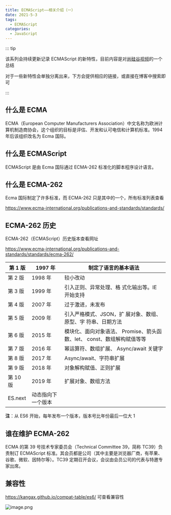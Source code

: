 ```yaml
---
title: ECMAScript——相关介绍（一）
date: 2021-5-3
tags:
  - ECMAScript
categories:
  - JavaScript
---
```


::: tip

该系列会持续更新记录 ECMAScript 的新特性，目前内容是对[尚硅谷视频](https://www.bilibili.com/video/BV1uK411H7on)的一个总结

对于一些新特性会单独分离出来，下方会提供相应的链接，或直接在博客中搜索即可

:::



## 什么是 ECMA



ECMA（European Computer Manufacturers Association）中文名称为欧洲计算机制造商协会，这个组织的目标是评估、开发和认可电信和计算机标准。1994 年后该组织改名为 Ecma 国际。



## 什么是 ECMAScript



ECMAScript 是由 Ecma 国际通过 ECMA-262 标准化的脚本程序设计语言。



## 什么是 ECMA-262



Ecma 国际制定了许多标准，而 ECMA-262 只是其中的一个，所有标准列表查看



https://www.ecma-international.org/publications-and-standards/standards/



## ECMA-262 历史



ECMA-262（ECMAScript）历史版本查看网址



https://www.ecma-international.org/publications-and-standards/standards/ecma-262/



| 第 1 版  | 1997 年            | 制定了语言的基本语法                                         |
| -------- | ------------------ | ------------------------------------------------------------ |
| 第 2 版  | 1998 年            | 较小改动                                                     |
| 第 3 版  | 1999 年            | 引入正则、异常处理、格 式化输出等。IE 开始支持               |
| 第 4 版  | 2007 年            | 过于激进，未发布                                             |
| 第 5 版  | 2009 年            | 引入严格模式、JSON，扩 展对象、数组、原型、字 符串、日期方法 |
| 第 6 版  | 2015 年            | 模块化、面向对象语法、 Promise、箭头函数、let、 const、数组解构赋值等等 |
| 第 7 版  | 2016 年            | 幂运算符、数组扩展、 Async/await 关键字                      |
| 第 8 版  | 2017 年            | Async/await、字符串扩展                                      |
| 第 9 版  | 2018 年            | 对象解构赋值、正则扩展                                       |
| 第 10 版 | 2019 年            | 扩展对象、数组方法                                           |
| ES.next  | 动态指向下一个版本 |                                                              |



**注**：从  ES6 开始，每年发布一个版本，版本号比年份最后一位大  1



## 谁在维护 ECMA-262 



ECMA 的第 39 号技术专家委员会（Technical Committee 39，简称 TC39）负责制订 ECMAScript 标准。其会员都是公司（其中主要是浏览器厂商，有苹果、谷歌、微软、因特尔等）。TC39 定期召开会议，会议由会员公司的代表与特邀专家出席。



## 兼容性



https://kangax.github.io/compat-table/es6/ 可查看兼容性



![image.png](https://cdn.nlark.com/yuque/0/2021/png/2332117/1619495057150-a9684e82-e9ee-4954-9ccc-fb7e20eceeda.png)
